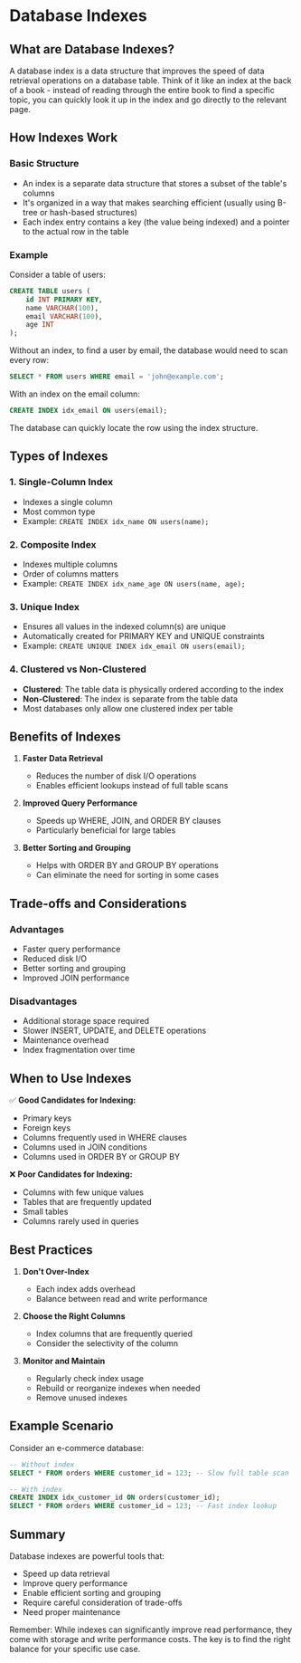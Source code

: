# Database Indexes

## What are Database Indexes?

A database index is a data structure that improves the speed of data retrieval operations on a database table. Think of it like an index at the back of a book - instead of reading through the entire book to find a specific topic, you can quickly look it up in the index and go directly to the relevant page.

## How Indexes Work

### Basic Structure
- An index is a separate data structure that stores a subset of the table's columns
- It's organized in a way that makes searching efficient (usually using B-tree or hash-based structures)
- Each index entry contains a key (the value being indexed) and a pointer to the actual row in the table

### Example
Consider a table of users:

```sql
CREATE TABLE users (
    id INT PRIMARY KEY,
    name VARCHAR(100),
    email VARCHAR(100),
    age INT
);
```

Without an index, to find a user by email, the database would need to scan every row:

```sql
SELECT * FROM users WHERE email = 'john@example.com';
```

With an index on the email column:

```sql
CREATE INDEX idx_email ON users(email);
```

The database can quickly locate the row using the index structure.

## Types of Indexes

### 1. Single-Column Index
- Indexes a single column
- Most common type
- Example: `CREATE INDEX idx_name ON users(name);`

### 2. Composite Index
- Indexes multiple columns
- Order of columns matters
- Example: `CREATE INDEX idx_name_age ON users(name, age);`

### 3. Unique Index
- Ensures all values in the indexed column(s) are unique
- Automatically created for PRIMARY KEY and UNIQUE constraints
- Example: `CREATE UNIQUE INDEX idx_email ON users(email);`

### 4. Clustered vs Non-Clustered
- **Clustered**: The table data is physically ordered according to the index
- **Non-Clustered**: The index is separate from the table data
- Most databases only allow one clustered index per table

## Benefits of Indexes

1. **Faster Data Retrieval**
   - Reduces the number of disk I/O operations
   - Enables efficient lookups instead of full table scans

2. **Improved Query Performance**
   - Speeds up WHERE, JOIN, and ORDER BY clauses
   - Particularly beneficial for large tables

3. **Better Sorting and Grouping**
   - Helps with ORDER BY and GROUP BY operations
   - Can eliminate the need for sorting in some cases

## Trade-offs and Considerations

### Advantages
- Faster query performance
- Reduced disk I/O
- Better sorting and grouping
- Improved JOIN performance

### Disadvantages
- Additional storage space required
- Slower INSERT, UPDATE, and DELETE operations
- Maintenance overhead
- Index fragmentation over time

## When to Use Indexes

✅ **Good Candidates for Indexing:**
- Primary keys
- Foreign keys
- Columns frequently used in WHERE clauses
- Columns used in JOIN conditions
- Columns used in ORDER BY or GROUP BY

❌ **Poor Candidates for Indexing:**
- Columns with few unique values
- Tables that are frequently updated
- Small tables
- Columns rarely used in queries

## Best Practices

1. **Don't Over-Index**
   - Each index adds overhead
   - Balance between read and write performance

2. **Choose the Right Columns**
   - Index columns that are frequently queried
   - Consider the selectivity of the column

3. **Monitor and Maintain**
   - Regularly check index usage
   - Rebuild or reorganize indexes when needed
   - Remove unused indexes

## Example Scenario

Consider an e-commerce database:

```sql
-- Without index
SELECT * FROM orders WHERE customer_id = 123; -- Slow full table scan

-- With index
CREATE INDEX idx_customer_id ON orders(customer_id);
SELECT * FROM orders WHERE customer_id = 123; -- Fast index lookup
```

## Summary

Database indexes are powerful tools that:
- Speed up data retrieval
- Improve query performance
- Enable efficient sorting and grouping
- Require careful consideration of trade-offs
- Need proper maintenance

Remember: While indexes can significantly improve read performance, they come with storage and write performance costs. The key is to find the right balance for your specific use case. 